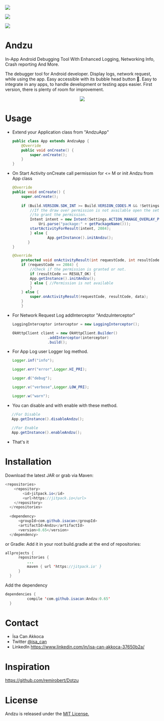 [![](https://jitpack.io/v/isacan/Andzu.svg)](https://jitpack.io/#isacan/Andzu)

[![](https://camo.githubusercontent.com/d0e25b09a82bc4bfde9f1e048a092752eebbb4f3/68747470733a2f2f696d672e736869656c64732e696f2f62616467652f6c6963656e73652d4d49542d626c75652e7376673f7374796c653d666c6174)](https://github.com/isacan/Andzu/blob/master/LICENSE)

[![](https://img.shields.io/badge/Android%20Arsenal-Andzu-orange.svg?style=flat)](https://android-arsenal.com/details/1/5620)

# Andzu
In-App Android Debugging Tool With Enhanced Logging, Networking Info, Crash reporting And More.

The debugger tool for Android developer. Display logs, network request,  while using the app. Easy accessible with its bubble head button :radio_button:. Easy to integrate in any apps, to handle development or testing apps easier. First version, there is plenty of room for improvement.

<p align="center">
 <img src="https://media.giphy.com/media/PbGjfYclH0hry/giphy.gif">
</p>

# Usage

- Extend your Application class from "AndzuApp"
    ```java
    public class App extends AndzuApp {
        @Override
        public void onCreate() {
            super.onCreate();
        }
    }
    ```
- On Start Activity onCreate call permission for <= M or init Andzu from App class
    ```java
	@Override
	public void onCreate() {
	    super.onCreate();
	    
	    if (Build.VERSION.SDK_INT >= Build.VERSION_CODES.M && !Settings.canDrawOverlays(this)) {
		    //If the draw over permission is not available open the settings screen
		    //to grant the permission.
		    Intent intent = new Intent(Settings.ACTION_MANAGE_OVERLAY_PERMISSION,
			    Uri.parse("package:" + getPackageName()));
		    startActivityForResult(intent, 2084);
            } else {
            	    App.getInstance().initAndzu();
           }
	}
	
	@Override
        protected void onActivityResult(int requestCode, int resultCode, Intent data) {
		if (requestCode == 2084) {
		    //Check if the permission is granted or not.
		    if (resultCode == RESULT_OK) {
			App.getInstance().initAndzu();
		    } else { //Permission is not available
		    }
		} else {
		    super.onActivityResult(requestCode, resultCode, data);
		}
        }
    ```
- For Network Request Log addInterceptor "AndzuInterceptor"
    ```java
    LoggingInterceptor interceptor = new LoggingInterceptor();

    OkHttpClient client = new OkHttpClient.Builder()
                    .addInterceptor(interceptor)
                    .build();
    ```
- For App Log user Logger log method.
    ```java
    Logger.inf("info");

    Logger.err("error",Logger.HI_PRI);

    Logger.d("debug");

    Logger.v("verbose",Logger.LOW_PRI);

    Logger.w("warn");
    ```
- You can disable and with enable with these method.
 ```java
    //For Disable
    App.getInstance().disableAndzu(); 
    
    //For Enable
    App.getInstance().enableAndzu();
 ```
- That's it

# Installation

Download the latest JAR or grab via Maven:
  ```java
  <repositories>
      <repository>
          <id>jitpack.io</id>
          <url>https://jitpack.io</url>
      </repository>
    </repositories>
    
    <dependency>
	    <groupId>com.github.isacan</groupId>
	    <artifactId>Andzu</artifactId>
	    <version>0.65</version>
	</dependency>
  ```  
or Gradle:
Add it in your root build.gradle at the end of repositories:
  ```java
  allprojects {
		repositories {
			...
			maven { url 'https://jitpack.io' }
		}
	}
  ```
  Add the dependency
  ```java
  dependencies {
	        compile 'com.github.isacan:Andzu:0.65'
	}
  ```
 
# Contact
 - İsa Can Akkoca
 - Twitter [@isa_can](https://twitter.com/isa_can)
 - LinkedIn https://www.linkedin.com/in/isa-can-akkoca-37650b2a/
 
 
# Inspiration 
https://github.com/remirobert/Dotzu
 
# License
Andzu is released under the [MIT License.](https://opensource.org/licenses/MIT)

 
